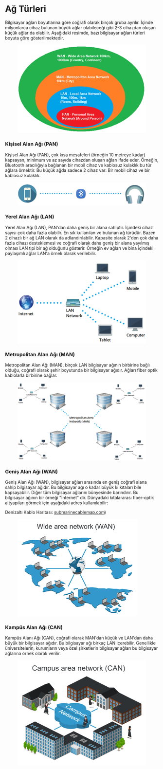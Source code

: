 # Ağ Türleri

Bilgisayar ağları boyutlarına göre coğrafi olarak birçok gruba ayrılır. İçinde milyonlarca cihaz bulunan büyük ağlar olabileceği gibi 2-3 cihazdan oluşan küçük ağlar da olabilir. Aşağıdaki resimde, bazı bilgisayar ağları türleri boyuta göre gösterilmektedir.

<figure><img src="../../.gitbook/assets/types1.png" alt=""><figcaption></figcaption></figure>

### **Kişisel Alan Ağı (PAN)**

Kişisel Alan Ağı (PAN), çok kısa mesafeleri (örneğin 10 metreye kadar) kapsayan, minimum ve az sayıda cihazdan oluşan ağları ifade eder. Örneğin, Bluetooth aracılığıyla bağlanan bir mobil cihaz ve kablosuz kulaklık bu tür ağlara örnektir. Bu küçük ağda sadece 2 cihaz var: Bir mobil cihaz ve bir kablosuz kulaklık.

<figure><img src="../../.gitbook/assets/types2.png" alt=""><figcaption></figcaption></figure>

### **Yerel Alan Ağı (LAN)**

Yerel Alan Ağı (LAN), PAN'dan daha geniş bir alana sahiptir. İçindeki cihaz sayısı çok daha fazla olabilir. En sık kullanılan ve bulunan ağ türüdür. Bazen 2 cihazlı bir ağ LAN olarak da adlandırılabilir. Kapasite olarak 2'den çok daha fazla cihazı desteklemesi ve coğrafi olarak daha geniş bir alana yayılmış olması LAN tipi bir ağ olduğunu gösterir. Örneğin ev ağları ve bina içindeki paylaşımlı ağlar LAN'a örnek olarak verilebilir.

<figure><img src="../../.gitbook/assets/types3.png" alt=""><figcaption></figcaption></figure>

### **Metropolitan Alan Ağı (MAN)**

Metropolitan Alan Ağı (MAN), birçok LAN bilgisayar ağının birbirine bağlı olduğu, coğrafi olarak şehir boyutunda bir bilgisayar ağıdır. Ağları fiber optik kablolarla birbirine bağlar.

<figure><img src="../../.gitbook/assets/types4.png" alt=""><figcaption></figcaption></figure>

### **Geniş Alan Ağı (WAN)**

Geniş Alan Ağı (WAN), bilgisayar ağları arasında en geniş coğrafi alana sahip bilgisayar ağıdır. Bu bilgisayar ağı o kadar büyük ki kıtaları bile kapsayabilir. Diğer tüm bilgisayar ağlarını bünyesinde barındırır. Bu bilgisayar ağının bir örneği "İnternet" dir. Dünyadaki kıtalararası fiber-optik altyapıları görmek için aşağıdaki adres kullanılabilir:

Denizaltı Kablo Haritası: [submarinecablemap.com](https://submarinecablemap.com/)\


<figure><img src="../../.gitbook/assets/types5.png" alt=""><figcaption></figcaption></figure>

### **Kampüs Alan Ağı (CAN)**

Kampüs Alanı Ağı (CAN), coğrafi olarak MAN'dan küçük ve LAN'dan daha büyük bir bilgisayar ağıdır. Bu bilgisayar ağı birkaç LAN içerebilir. Genellikle üniversitelerin, kurumların veya özel şirketlerin bilgisayar ağları bu bilgisayar ağlarına örnek olarak verilir.

<figure><img src="../../.gitbook/assets/types6.png" alt=""><figcaption></figcaption></figure>


